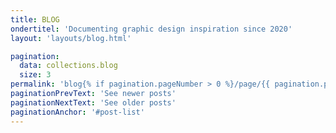 ```yaml
---
title: BLOG
ondertitel: 'Documenting graphic design inspiration since 2020'
layout: 'layouts/blog.html'

pagination:
  data: collections.blog
  size: 3
permalink: 'blog{% if pagination.pageNumber > 0 %}/page/{{ pagination.pageNumber }}{% endif %}/index.html'
paginationPrevText: 'See newer posts'
paginationNextText: 'See older posts'
paginationAnchor: '#post-list'
---
```

